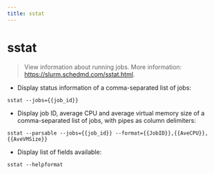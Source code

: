 ```yaml
---
title: sstat
---
```

# sstat

> View information about running jobs.
> More information: <https://slurm.schedmd.com/sstat.html>.

- Display status information of a comma-separated list of jobs:

`sstat --jobs={{job_id}}`

- Display job ID, average CPU and average virtual memory size of a comma-separated list of jobs, with pipes as column delimiters:

`sstat --parsable --jobs={{job_id}} --format={{JobID}},{{AveCPU}},{{AveVMSize}}`

- Display list of fields available:

`sstat --helpformat`
